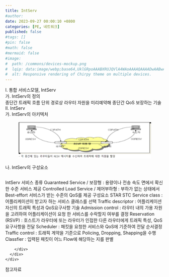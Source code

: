 ```yaml
---
title: IntServ
#author: 
date: 2023-09-27 00:00:10 +0800
categories: [PE, 네트워크]
published: false
#tags: []
#pin: false
#math: false
#mermaid: false
#image:
#  path: /commons/devices-mockup.png
#  lqip: data:image/webp;base64,UklGRpoAAABXRUJQVlA4WAoAAAAQAAAADwAABwAAQUxQSDIAAAARL0AmbZurmr57yyIiqE8oiG0bejIYEQTgqiDA9vqnsUSI6H+oAERp2HZ65qP/VIAWAFZQOCBCAAAA8AEAnQEqEAAIAAVAfCWkAALp8sF8rgRgAP7o9FDvMCkMde9PK7euH5M1m6VWoDXf2FkP3BqV0ZYbO6NA/VFIAAAA
#  alt: Responsive rendering of Chirpy theme on multiple devices.
---
```


<div class="post-wrap">
  <div class="para">
    <div class="para-title">
      I. 통합 서비스모델, IntServ
    </div>
    <div class="para-cntnt">
      <div class="para">
        <div class="para-title">
          가. IntServ의 정의
        </div>
        <div class="para-cntnt">
            종단간 트래픽 흐름 단위 경로상 라우터 자원을 미리예약해 종단간 QoS 보장하는 기술
        </div>
      </div>
    </div>
  </div>
  
  <div class="para">
    <div class="para-title">
      II. IntServ
    </div>
    <div class="para-cntnt">
      <div class="para">
        <div class="para-title">
          가. IntServ의 아키텍처
        </div>
        <div class="para-cntnt">
          <figure class="post-figure">
            <img src="/assets/img/posts/IntServ.png" alt="IntServ">
<!--            <figcaption>Source: Unveiling the Metaverse: Exploring Emerging Trends, Multifaceted Perspectives, and Future Challenges</figcaption>-->
          </figure>
        </div>
      </div>
      <div class="para">
        <div class="para-title">
          나. IntServ의 구성요소
        </div>
        <div class="para-cntnt">
          <table class="post-table">
          </table>
          IntServ 서비스 종류
  Guaranteed Service / 보장형 : 용량이나 전송 속도 면에서 확신한 수준 서비스 제공
  Controlled Load Service / 제어부하형 : 부하가 없는 상태에서 Best-effort 서비스가 받는 수준의 QoS를 제공
구성요소 STAR STC
  Service class : 어플리케이션이 받고자 하는 서비스 클래스를 선택
  Traffic descriptor : 어플리케이션 자신의 트래픽 특성과 QoS요구사항 기술
  Admission control : 라우터 내의 가용 자원을 고려하여 어플리케이션이 요청 한 서비스를 수락할지 여부를 결정
  Reservation (RSVP) : 호스트가 라우터에 또는 라우터가 인접한 다른 라우터에게 트래픽 특성, QoS 요구사항을 전달
  Scheduler : 패킷을 요청한 서비스와 QoS에 기준하여 전달 순서결정
  Traffic control : 트래픽 계약을 기준으로 Policing, Dropping, Shapping을 수행
  Classfier : 입력된 패킷이 어느 Flow에 해당하는 지를 판별

        </div>
      </div>
    </div>
  </div>

  <div class="refr-wrap">
    <div class="refr-title">
        참고자료
    </div>
    <ol class="refr-list">
    <!--    <li>(나현식, 최대선) <a target="_blank" href="https://scienceon.kisti.re.kr/commons/util/originalView.do?cn=JAKO202225948430499&oCn=JAKO202225948430499&dbt=JAKO&journal=NJOU00291864">메타버스 보안 위협 요소 및 대응 방안 검토</a></li>-->
    <!--    <li>(M. Uddin, S. Manickam, H. Ullah, M. Obaidat and A. Dandoush) <a target="_blank" href="https://ieeexplore.ieee.org/abstract/document/10138386">Unveiling the Metaverse: Exploring Emerging Trends, Multifaceted Perspectives, and Future Challenges</a></li>-->
    </ol>
  </div>
</div>
